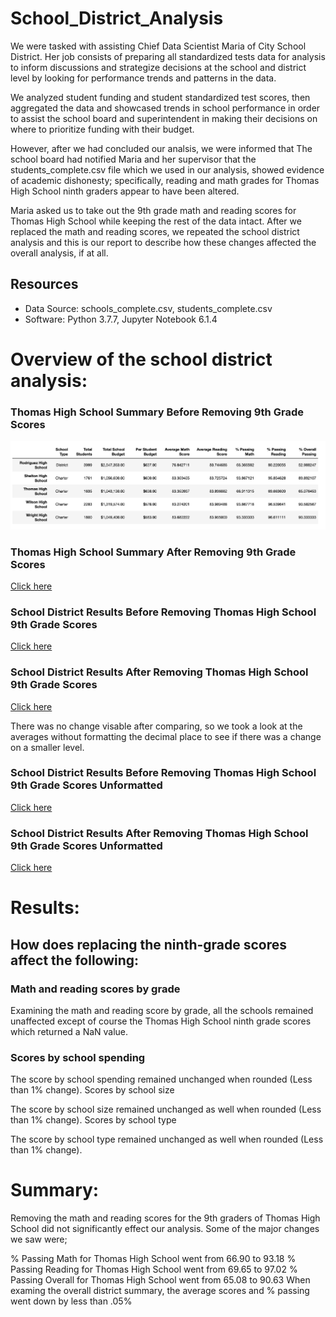# School_District_Analysis

We were tasked with assisting Chief Data Scientist Maria of City School District. Her job consists of preparing all standardized tests data for analysis to inform discussions and strategize decisions at the school and district level by looking for performance trends and patterns in the data. 

We analyzed student funding and student standardized test scores, then aggregated the data and showcased trends in school performance in order to assist the school board and superintendent in making their decisions on where to prioritize funding with their budget. 

However, after we had concluded our analsis, we were informed that The school board had notified Maria and her supervisor that the students_complete.csv file which we used in our analysis, showed evidence of academic dishonesty; specifically, reading and math grades for Thomas High School ninth graders appear to have been altered. 

Maria asked us to take out the 9th grade math and reading scores for Thomas High School while keeping the rest of the data intact. After we replaced the math and reading scores, we repeated the school district analysis and this is our report to describe how these changes affected the overall analysis, if at all.

## Resources
- Data Source: schools_complete.csv, students_complete.csv
- Software: Python 3.7.7, Jupyter Notebook 6.1.4

# Overview of the school district analysis:

### Thomas High School Summary Before Removing 9th Grade Scores
![](/analysis/Thomas_high_with_9th_grade_scores.png)


### Thomas High School Summary After Removing 9th Grade Scores
[Click here](thomas_high_without_9th_grade_scores.png)

### School District Results Before Removing Thomas High School 9th Grade Scores
[Click here](type_summary_challenge_formatted.png)

### School District Results After Removing Thomas High School 9th Grade Scores
[Click here](type_summary_module_formatted.png)

There was no change visable after comparing, so we took a look at the averages without formatting the decimal place to see if there was a change on a smaller level. 

### School District Results Before Removing Thomas High School 9th Grade Scores Unformatted
[Click here](type_summary_challenge_unformatted.png)

### School District Results After Removing Thomas High School 9th Grade Scores Unformatted
[Click here](type_summary_module_unformatted.png)

# Results:

## How does replacing the ninth-grade scores affect the following:

### Math and reading scores by grade

Examining the math and reading score by grade, all the schools remained unaffected except of course the Thomas High School ninth grade scores which returned a NaN value.

### Scores by school spending

The score by school spending remained unchanged when rounded (Less than 1% change).
Scores by school size

The score by school size remained unchanged as well when rounded (Less than 1% change).
Scores by school type

The score by school type remained unchanged as well when rounded (Less than 1% change).

# Summary:

Removing the math and reading scores for the 9th graders of Thomas High School did not significantly effect our analysis. Some of the major changes we saw were;

% Passing Math for Thomas High School went from 66.90 to 93.18
% Passing Reading for Thomas High School  went from 69.65 to 97.02
% Passing Overall for Thomas High School went from 65.08 to 90.63
When examing the overall district summary, the average scores and % passing went down by less than .05%

